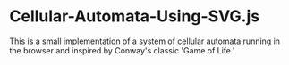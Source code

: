 # Cellular-Automata-Using-SVG.js

This is a small implementation of a system of cellular automata running in the browser and inspired by Conway's classic 'Game of Life.'
